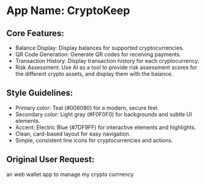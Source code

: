# **App Name**: CryptoKeep

## Core Features:

- Balance Display: Display balances for supported cryptocurrencies.
- QR Code Generation: Generate QR codes for receiving payments.
- Transaction History: Display transaction history for each cryptocurrency.
- Risk Assessment: Use AI as a tool to provide risk assessment scores for the different crypto assets, and display them with the balance.

## Style Guidelines:

- Primary color: Teal (#008080) for a modern, secure feel.
- Secondary color: Light gray (#F0F0F0) for backgrounds and subtle UI elements.
- Accent: Electric Blue (#7DF9FF) for interactive elements and highlights.
- Clean, card-based layout for easy navigation.
- Simple, consistent line icons for cryptocurrencies and actions.

## Original User Request:
an web wallet app to manage my crypto currrency
  